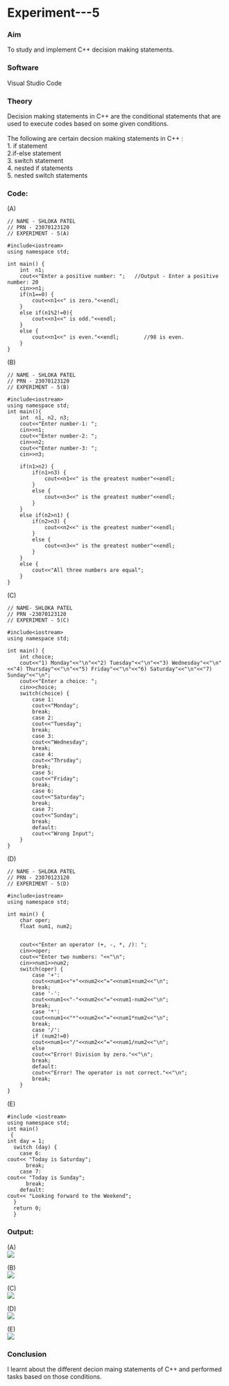 # Experiment---5


### Aim 
To study and implement C++ decision making statements. <br> 

### Software 
Visual Studio Code <br> 

### Theory 
Decision making statements in C++ are the conditional statements that are used to execute codes based on some given conditions. <br>  
          The following are certain decsion making statements in C++ : <br> 
          1. if statement <br> 
          2.if-else statement <br> 
          3. switch statement <br> 
          4. nested if statements <br> 
          5. nested switch statements <br> 
          
### Code: <br> 

(A) <br> 
```
// NAME - SHLOKA PATEL 
// PRN - 23070123120 
// EXPERIMENT - 5(A) 

#include<iostream>
using namespace std;

int main() {
    int  n1;
    cout<<"Enter a positive number: ";   //Output - Enter a positive number: 20
    cin>>n1;
    if(n1==0) {
        cout<<n1<<" is zero."<<endl;
    }
    else if(n1%2!=0){
        cout<<n1<<" is odd."<<endl;
    }
    else {
        cout<<n1<<" is even."<<endl;        //98 is even.
    }
}
```

(B) <br> 
```
// NAME - SHLOKA PATEL 
// PRN - 23070123120
// EXPERIMENT - 5(B)

#include<iostream>
using namespace std;
int main(){
    int  n1, n2, n3;
    cout<<"Enter number-1: ";
    cin>>n1;
    cout<<"Enter number-2: ";
    cin>>n2;
    cout<<"Enter number-3: ";
    cin>>n3;

    if(n1>n2) {
        if(n1>n3) {
            cout<<n1<<" is the greatest number"<<endl;
        }
        else {
            cout<<n3<<" is the greatest number"<<endl;
        }
    }
    else if(n2>n1) {
        if(n2>n3) {
            cout<<n2<<" is the greatest number"<<endl;
        }
        else {
            cout<<n3<<" is the greatest number"<<endl;
        }
    }
    else {
        cout<<"All three numbers are equal";
    }
}
```

(C) <br> 
```
// NAME- SHLOKA PATEL
// PRN -23070123120 
// EXPERIMENT - 5(C)

#include<iostream>
using namespace std;

int main() {
    int choice;
    cout<<"1) Monday"<<"\n"<<"2) Tuesday"<<"\n"<<"3) Wednesday"<<"\n"<<"4) Thursday"<<"\n"<<"5) Friday"<<"\n"<<"6) Saturday"<<"\n"<<"7) Sunday"<<"\n";
    cout<<"Enter a choice: ";
    cin>>choice;
    switch(choice) {
        case 1:
        cout<<"Monday";
        break;
        case 2:
        cout<<"Tuesday";
        break;
        case 3:
        cout<<"Wednesday";
        break;
        case 4:
        cout<<"Thrsday";
        break;
        case 5:
        cout<<"Friday";
        break;
        case 6:
        cout<<"Saturday";
        break;
        case 7:
        cout<<"Sunday";
        break;
        default:
        cout<<"Wrong Input";
    }
}
```

(D) <br> 
```
// NAME - SHLOKA PATEL 
// PRN - 23070123120 
// EXPERIMENT - 5(D) 

#include<iostream>
using namespace std;

int main() {
    char oper;
    float num1, num2;
    

    cout<<"Enter an operator (+, -, *, /): ";
    cin>>oper;
    cout<<"Enter two numbers: "<<"\n";
    cin>>num1>>num2;
    switch(oper) {
        case '+':
        cout<<num1<<"+"<<num2<<"="<<num1+num2<<"\n";
        break;
        case '-':
        cout<<num1<<"-"<<num2<<"="<<num1-num2<<"\n";
        break;
        case '*':
        cout<<num1<<"*"<<num2<<"="<<num1*num2<<"\n";
        break;
        case '/':
        if (num2!=0)
        cout<<num1<<"/"<<num2<<"="<<num1/num2<<"\n";
        else
        cout<<"Error! Division by zero."<<"\n";
        break;
        default:
        cout<<"Error! The operator is not correct."<<"\n";
        break;
    }
}
```

(E) <br> 
```
#include <iostream>
using namespace std;
int main()
 {
int day = 1;
  switch (day) {
    case 6:
cout<< "Today is Saturday";
      break;
    case 7:
cout<< "Today is Sunday";
      break;
    default:
cout<< "Looking forward to the Weekend";
  }
  return 0;
  }
```

### Output: <br> 

(A) <br> 
![](https://github.com/Shloka-Patel/Experiment---5/blob/main/Output_5A.png)

(B)<br> 
![](https://github.com/Shloka-Patel/Experiment---5/blob/main/Output_5B.png)

(C) <br>
![](https://github.com/Shloka-Patel/Experiment---5/blob/main/Output_5C.png)

(D) <br>
![](https://github.com/Shloka-Patel/Experiment---5/blob/main/Output_5D.png)

(E) <br> 
![](https://github.com/Shloka-Patel/Experiment---5/blob/main/Output_5E.png)

### Conclusion 
I learnt about the different decion maing statements of C++ and performed tasks based on those conditions. 
